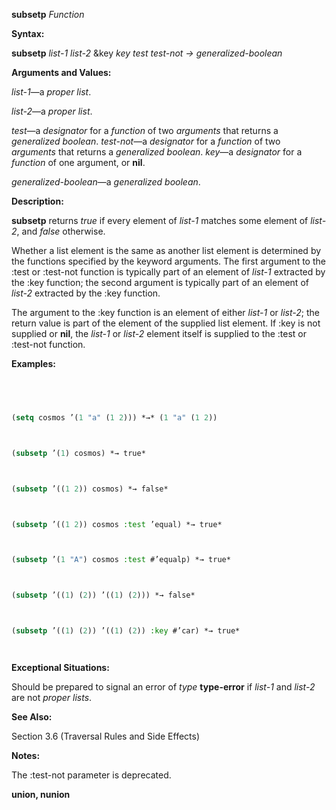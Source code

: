 **subsetp** *Function* 



**Syntax:** 



**subsetp** *list-1 list-2* &amp;key *key test test-not → generalized-boolean* 







 



 



**Arguments and Values:** 



*list-1*—a *proper list*. 



*list-2*—a *proper list*. 



*test*—a *designator* for a *function* of two *arguments* that returns a *generalized boolean*. *test-not*—a *designator* for a *function* of two *arguments* that returns a *generalized boolean*. *key*—a *designator* for a *function* of one argument, or **nil**. 



*generalized-boolean*—a *generalized boolean*. 



**Description:** 



**subsetp** returns *true* if every element of *list-1* matches some element of *list-2*, and *false* otherwise. 



Whether a list element is the same as another list element is determined by the functions specified by the keyword arguments. The first argument to the :test or :test-not function is typically part of an element of *list-1* extracted by the :key function; the second argument is typically part of an element of *list-2* extracted by the :key function. 



The argument to the :key function is an element of either *list-1* or *list-2*; the return value is part of the element of the supplied list element. If :key is not supplied or **nil**, the *list-1* or *list-2* element itself is supplied to the :test or :test-not function. 



**Examples:**
```lisp
 



(setq cosmos ’(1 "a" (1 2))) *→* (1 "a" (1 2)) 



(subsetp ’(1) cosmos) *→ true* 



(subsetp ’((1 2)) cosmos) *→ false* 



(subsetp ’((1 2)) cosmos :test ’equal) *→ true* 



(subsetp ’(1 "A") cosmos :test #’equalp) *→ true* 



(subsetp ’((1) (2)) ’((1) (2))) *→ false* 



(subsetp ’((1) (2)) ’((1) (2)) :key #’car) *→ true* 




```
**Exceptional Situations:** 



Should be prepared to signal an error of *type* **type-error** if *list-1* and *list-2* are not *proper lists*. 



**See Also:** 



Section 3.6 (Traversal Rules and Side Effects) 



**Notes:** 



The :test-not parameter is deprecated. 







 



 



**union, nunion** 



